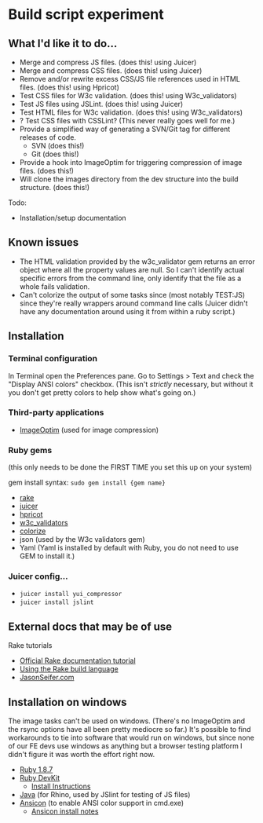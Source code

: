 # Build script experiment

## What I'd like it to do...

* Merge and compress JS files. (does this! using Juicer)
* Merge and compress CSS files. (does this! using Juicer)
* Remove and/or rewrite excess CSS/JS file references used in HTML files. (does this! using Hpricot)
* Test CSS files for W3c validation. (does this! using W3c_validators)
* Test JS files using JSLint. (does this! using Juicer)
* Test HTML files for W3c validation. (does this! using W3c_validators)
* ? Test CSS files with CSSLint? (This never really goes well for me.)
* Provide a simplified way of generating a SVN/Git tag for different releases of code.
  * SVN (does this!)
  * Git (does this!)
* Provide a hook into ImageOptim for triggering compression of image files. (does this!)
* Will clone the images directory from the dev structure into the build structure. (does this!)

Todo: 

* Installation/setup documentation

## Known issues

* The HTML validation provided by the w3c_validator gem returns an error object where all the property values are null. So I can't identify actual specific errors from the command line, only identify that the file as a whole fails validation.
* Can't colorize the output of some tasks since (most notably TEST:JS) since they're really wrappers around command line calls (Juicer didn't have any documentation around using it from within a ruby script.)

## Installation

### Terminal configuration

In Terminal open the Preferences pane. Go to Settings > Text and check the "Display ANSI colors" checkbox. (This isn't _strictly_ necessary, but without it you don't get pretty colors to help show what's going on.)

### Third-party applications

* [ImageOptim](http://imageoptim.pornel.net/) (used for image compression)

### Ruby gems

(this only needs to be done the FIRST TIME you set this up on your system)

gem install syntax: `sudo gem install {gem name}`

* [rake](http://rubyrake.org/)
* [juicer](https://github.com/cjohansen/juicer)
* [hpricot](http://hpricot.com/)
* [w3c_validators](http://code.dunae.ca/w3c_validators/)
* [colorize](http://colorize.rubyforge.org/)
* json (used by the W3c validators gem)
* Yaml (Yaml is installed by default with Ruby, you do not need to use GEM to install it.)

### Juicer config... 

* `juicer install yui_compressor`
* `juicer install jslint`

## External docs that may be of use

Rake tutorials

* [Official Rake documentation tutorial](http://docs.rubyrake.org/tutorial/index.html)
* [Using the Rake build language](http://martinfowler.com/articles/rake.html)
* [JasonSeifer.com](http://jasonseifer.com/2010/04/06/rake-tutorial)

## Installation on windows

The image tasks can't be used on windows. (There's no ImageOptim and the rsync options have all been pretty mediocre so far.) It's possible to find workarounds to tie into software that would run on windows, but since none of our FE devs use windows as anything but a browser testing platform I didn't figure it was worth the effort right now. 

* [Ruby 1.8.7](http://rubyinstaller.org/downloads/)
* [Ruby DevKit](http://rubyinstaller.org/downloads/)
  * [Install Instructions](https://github.com/oneclick/rubyinstaller/wiki/Development-Kit)
* [Java](http://www.java.com/) (for Rhino, used by JSlint for testing of JS files)
* [Ansicon](http://adoxa.110mb.com/ansicon/index.html) (to enable ANSI color support in cmd.exe)
  * [Ansicon install notes](http://softkube.com/blog/ansi-command-line-colors-under-windows/)